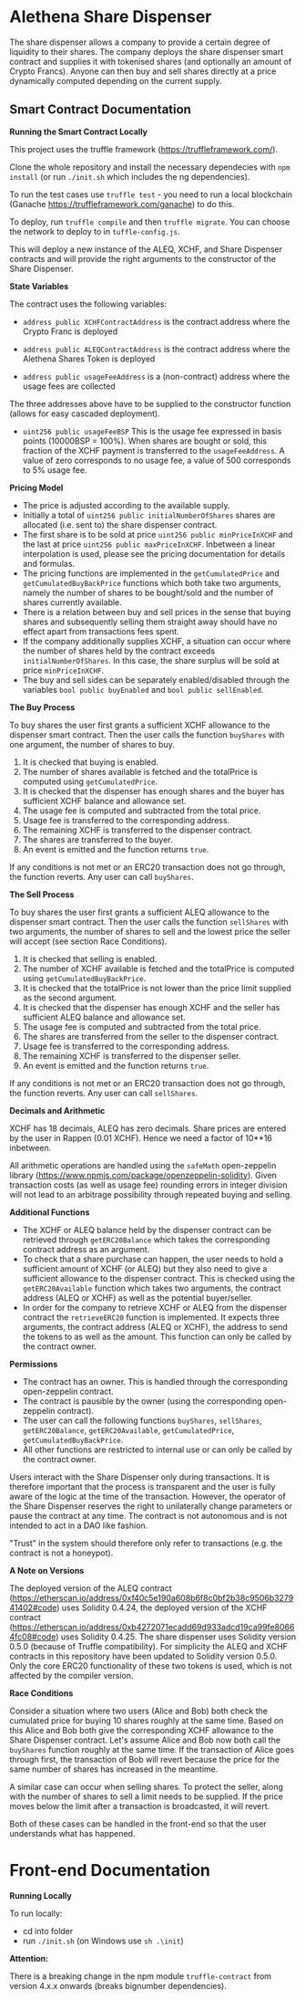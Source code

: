 <h1>Alethena Share Dispenser</h1>

The share dispenser allows a company to provide a certain degree of liquidity to their shares. 
The company deploys the share dispenser smart contract and supplies it with tokenised shares (and optionally an amount of Crypto Francs). Anyone can then buy and sell shares directly at a price dynamically computed depending on the current supply.


<h2>Smart Contract Documentation</h2>

**Running the Smart Contract Locally**

This project uses the truffle framework (https://truffleframework.com/). 

Clone the whole repository and install the necessary dependecies with `npm install` (or run `./init.sh` which includes the ng dependencies).

To run the test cases use `truffle test` - you need to run a local blockchain (Ganache https://truffleframework.com/ganache) to do this.

To deploy, run `truffle compile` and then `truffle migrate`. You can choose the network to deploy to in `tuffle-config.js`.

This will deploy a new instance of the ALEQ, XCHF, and Share Dispenser contracts and will provide the right arguments to the constructor of the Share Dispenser. 

**State Variables**

The contract uses the following variables:

* `address public XCHFContractAddress` is the contract address where the Crypto Franc is deployed

* `address public ALEQContractAddress` is the contract address where the Alethena Shares Token is deployed

* `address public usageFeeAddress` is a (non-contract) address where the usage fees are collected

The three addresses above have to be supplied to the constructor function (allows for easy cascaded deployment).

* `uint256 public usageFeeBSP`  This is the usage fee expressed in basis points (10000BSP = 100%). When shares are bought or sold, this fraction of the XCHF payment is transferred to the `usageFeeAddress`. A value of zero corresponds to no usage fee, a value of 500 corresponds to 5% usage fee.


**Pricing Model**

* The price is adjusted according to the available supply.
* Initially a total of `uint256 public initialNumberOfShares` shares are allocated (i.e. sent to) the share dispenser contract.
* The first share is to be sold at price `uint256 public minPriceInXCHF` and the last at price `uint256 public maxPriceInXCHF`. Inbetween a linear interpolation is used, please see the pricing documentation for details and formulas.
* The pricing functions are implemented in the `getCumulatedPrice` and `getCumulatedBuyBackPrice` functions which both take two arguments, namely the number of shares to be bought/sold and the number of shares currently available. 
* There is a relation between buy and sell prices in the sense that buying shares and subsequently selling them straight away should have no effect apart from transactions fees spent.
* If the company additionally supplies XCHF, a situation can occur where the number of shares held by the contract exceeds `initialNumberOfShares`. In this case, the share surplus will be sold at price `minPriceInXCHF`.
* The buy and sell sides can be separately enabled/disabled through the variables `bool public buyEnabled` and `bool public sellEnabled`.

**The Buy Process**

To buy shares the user first grants a sufficient XCHF allowance to the dispenser smart contract.
Then the user calls the function `buyShares` with one argument, the number of shares to buy.

1. It is checked that buying is enabled.
2. The number of shares available is fetched and the totalPrice is computed using `getCumulatedPrice`.
3. It is checked that the dispenser has enough shares and the buyer has sufficient XCHF balance and allowance set.
4. The usage fee is computed and subtracted from the total price.
5. Usage fee is transferred to the corresponding address.
6. The remaining XCHF is transferred to the dispenser contract.
7. The shares are transferred to the buyer.
8. An event is emitted and the function returns `true`.

If any conditions is not met or an ERC20 transaction does not go through, the function reverts.
Any user can call `buyShares`.

**The Sell Process**

To buy shares the user first grants a sufficient ALEQ allowance to the dispenser smart contract.
Then the user calls the function `sellShares` with two arguments, the number of shares to sell and the lowest price the seller will accept (see section Race Conditions).

1. It is checked that selling is enabled.
2. The number of XCHF available is fetched and the totalPrice is computed using `getCumulatedBuyBackPrice`.
3. It is checked that the totalPrice is not lower than the price limit supplied as the second argument.
4. It is checked that the dispenser has enough XCHF and the seller has sufficient ALEQ balance and allowance set.
5. The usage fee is computed and subtracted from the total price.
6. The shares are transferred from the seller to the dispenser contract.
7. Usage fee is transferred to the corresponding address.
8. The remaining XCHF is transferred to the dispenser seller.
9. An event is emitted and the function returns `true`.

If any conditions is not met or an ERC20 transaction does not go through, the function reverts.
Any user can call `sellShares`.

**Decimals and Arithmetic**

XCHF has 18 decimals, ALEQ has zero decimals.
Share prices are entered by the user in Rappen (0.01 XCHF). Hence we need a factor of 10**16 inbetween.

All arithmetic operations are handled using the `safeMath` open-zeppelin library (https://www.npmjs.com/package/openzeppelin-solidity). 
Given transaction costs (as well as usage fee) rounding errors in integer division will not lead to an arbitrage possibility through repeated buying and selling.

**Additional Functions**

* The XCHF or ALEQ balance held by the dispenser contract can be retrieved through `getERC20Balance` which takes the corresponding contract address as an argument. 
* To check that a share purchase can happen, the user needs to hold a sufficient amount of XCHF (or ALEQ) but they also need to give a sufficient allowance to the dispenser contract. This is checked using the `getERC20Available` function which takes two arguments, the contract address (ALEQ or XCHF) as well as the potential buyer/seller.
* In order for the company to retrieve XCHF or ALEQ from the dispenser contract the `retrieveERC20` function is implemented. It expects three arguments, the contract address (ALEQ or XCHF), the address to send the tokens to as well as the amount. This function can only be called by the contract owner.

**Permissions**

* The contract has an owner. This is handled through the corresponding open-zeppelin contract.
* The contract is pausible by the owner (using the corresponding open-zeppelin contract).
* The user can call the following functions `buyShares`, `sellShares`, `getERC20Balance`, `getERC20Available`, `getCumulatedPrice`, `getCumulatedBuyBackPrice`.
* All other functions are restricted to internal use or can only be called by the contract owner.

Users interact with the Share Dispenser only during transactions. It is therefore important that the process is transparent
and the user is fully aware of the logic at the time of the transaction.
However, the operator of the Share Dispenser reserves the right to unilaterally
change parameters or pause the contract at any time. 
The contract is not autonomous and is not intended to act in a DAO like fashion.

"Trust" in the system should therefore only refer to transactions (e.g. the contract is not a honeypot).

**A Note on Versions**

The deployed version of the ALEQ contract (https://etherscan.io/address/0xf40c5e190a608b6f8c0bf2b38c9506b327941402#code) uses Solidity 0.4.24, the deployed version of the XCHF contract (https://etherscan.io/address/0xb4272071ecadd69d933adcd19ca99fe80664fc08#code) uses Solidity 0.4.25. 
The share dispenser uses Solidity version 0.5.0 (because of Truffle compatibility).
For simplicity the ALEQ and XCHF contracts in this repository have been updated to Solidity version 0.5.0.
Only the core ERC20 functionality of these two tokens is used, which is not affected by the compiler version.

**Race Conditions**

Consider a situation where two users (Alice and Bob) both check the cumulated price for buying 10 shares roughly at the same time. Based on this Alice and Bob both give the corresponding XCHF allowance to the Share Dispenser contract.
Let's assume Alice and Bob now both call the `buyShares` function roughly at the same time. 
If the transaction of Alice goes through first, the transaction of Bob will revert because the price for the same number of shares has increased in the meantime. 

A similar case can occur when selling shares. To protect the seller, along with the number of shares to sell a limit needs to be supplied. If the price moves below the limit after a transaction is broadcasted, it will revert.

Both of these cases can be handled in the front-end so that the user understands what has happened.


<h1>Front-end Documentation</h1>

**Running Locally**

To run locally:
- cd into folder
- run `./init.sh` (on Windows use `sh .\init`)

**Attention:** 

There is a breaking change in the npm module `truffle-contract` from version 4.x.x onwards (breaks bignumber dependencies).
